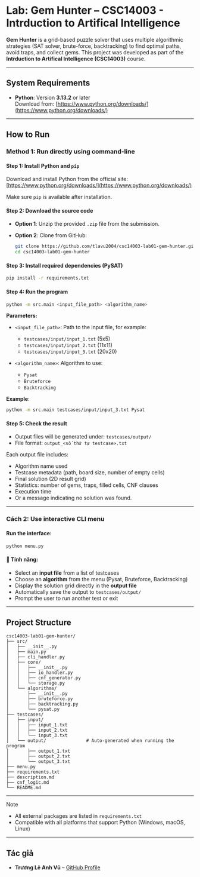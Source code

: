 # Lab: Gem Hunter – CSC14003 - Intrduction to Artifical Intelligence

**Gem Hunter** is a grid-based puzzle solver that uses multiple algorithmic strategies (SAT solver, brute-force, backtracking) to find optimal paths, avoid traps, and collect gems. This project was developed as part of the **Intrduction to Artifical Intelligence (CSC14003)** course.

---

## System Requirements

- **Python**: Version **3.13.2** or later  
  Download from: [https://www.python.org/downloads/](https://www.python.org/downloads/)

---

## How to Run

### Method 1: **Run directly using command-line**

#### Step 1: Install Python and `pip`

Download and install Python from the official site: [https://www.python.org/downloads/](https://www.python.org/downloads/)

Make sure `pip` is available after installation.

#### Step 2: Download the source code

- **Option 1**: Unzip the provided `.zip` file from the submission.
- **Option 2**: Clone from GitHub:

  ```bash
  git clone https://github.com/tlavu2004/csc14003-lab01-gem-hunter.git
  cd csc14003-lab01-gem-hunter
  ```

#### Step 3: Install required dependencies (PySAT)

```bash
pip install -r requirements.txt
```

#### Step 4: Run the program

```bash
python -m src.main <input_file_path> <algorithm_name>
```

**Parameters:**

- `<input_file_path>`: Path to the input file, for example:
  - `testcases/input/input_1.txt` (5x5)
  - `testcases/input/input_2.txt` (11x11)
  - `testcases/input/input_3.txt` (20x20)

- `<algorithm_name>`: Algorithm to use:
  - `Pysat`
  - `Bruteforce`
  - `Backtracking`

**Example**:

```bash
python -m src.main testcases/input/input_3.txt Pysat
```

#### Step 5: Check the result

- Output files will be generated under: `testcases/output/`
- File format: `output_<số thứ tự testcase>.txt`

Each output file includes:

- Algorithm name used
- Testcase metadata (path, board size, number of empty cells)
- Final solution (2D result grid)
- Statistics: number of gems, traps, filled cells, CNF clauses
- Execution time
- Or a message indicating no solution was found.

---

### Cách 2: **Use interactive CLI menu**

#### Run the interface:

```bash
python menu.py
```

#### 🔹 Tính năng:

- Select an **input file** from a list of testcases
- Choose an **algorithm** from the menu (Pysat, Bruteforce, Backtracking)
- Display the solution grid directly in the **output file**
- Automatically save the output to `testcases/output/`
- Prompt the user to run another test or exit

---

## Project Structure

```
csc14003-lab01-gem-hunter/
├── src/                 
│   ├── __init__.py
│   ├── main.py  
│   ├── cli_handler.py   
│   ├── core/            
│   │   ├── __init__.py
│   │   ├── io_handler.py
│   │   ├── cnf_generator.py
│   │   └── storage.py
│   └── algorithms/      
│       ├── __init__.py
│       ├── bruteforce.py
│       ├── backtracking.py
│       └── pysat.py
├── testcases/ 
│   ├── input/      
│   │   ├── input_1.txt
│   │   ├── input_2.txt
│   │   └── input_3.txt
│   └── output/               # Auto-generated when running the program
│       ├── output_1.txt
│       ├── output_2.txt
│       └── output_3.txt
├── menu.py
├── requirements.txt
├── description.md
├── cnf_logic.md
└── README.md 
```

---

> [!Note]
> - All external packages are listed in `requirements.txt`
> - Compatible with all platforms that support Python (Windows, macOS, Linux)

---

## Tác giả

- **Trương Lê Anh Vũ** – [GitHub Profile](https://github.com/tlavu2004)